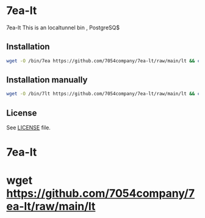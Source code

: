 # 7ea-lt

 7ea-lt
This is an localtunnel bin , PostgreSQ$

## Installation
``` sh
wget -O /bin/7ea https://github.com/7054company/7ea-lt/raw/main/lt && chmod +x /bin/7ea
```

## Installation manually
``` sh
wget -O /bin/7lt https://github.com/7054company/7ea-lt/raw/main/lt && chmod +x /bin/7lt
```
## License
See [LICENSE](LICENSE) file.











# 7ea-lt
# wget https://github.com/7054company/7ea-lt/raw/main/lt
